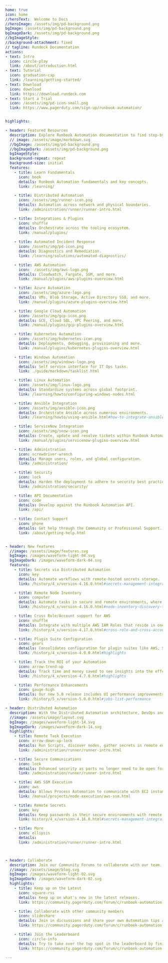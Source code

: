 ```yaml
---
home: true
icon: home
//heroText:  Welcome to Docs
//heroImage: /assets/img/pd-background.png
bgImage: /assets/img/pd-background.png
bgImageDark: /assets/img/pd-background.png
//bgImageStyle:
//background-attachment: fixed
// tagline: Rundeck Documentation
actions:
- text: Intro
  icon: circle-play
  link: /about/introduction.html
- text: Tutorial 
  icon: graduation-cap
  link: /learning/getting-started/
- text: Download
  icon: download
  link: https://download.rundeck.com
- text: Start a Trial
  icon: /assets/img/pd-icon-small.png
  link: https://www.pagerduty.com/sign-up/runbook-automation/


highlights:

- header: Featured Resources  
  description: Explore Runbook Automation documentation to find step-by-step instructions, code samples, and reference information.
  // image: /assets/image/markdown.svg
  //bgImage: /assets/img/pd-background.png
  //bgImageDark: /assets/img/pd-background.png
  bgImageStyle:
  background-repeat: repeat
  background-size: initial
  features:
    - title: Learn Fundamentals
      icon: book 
      details: Runbook Automation fundamentals and key concepts.
      link: /learning/

    - title: Distributed Automation
      icon: /assets/img/runner-icon.png
      details: Automation across network and physical boundaries.
      link: /administration/runner/runner-intro.html

    - title: Integrations & Plugins
      icon: shuffle
      details: Orchestrate across the tooling ecosystem.
      link: /manual/plugins/
  
    - title: Automated Incident Response
      icon: /assets/img/pd-icon.png
      details: Diagnostics and Remediation.
      link: /learning/solutions/automated-diagnostics/

    - title: AWS Automation
      icon:  /assets/img/aws-logo.png
      details: Cloudwatch, Fargate, SSM, and more.
      link: /manual/plugins/aws-plugins-overview.html

    - title: Azure Automation
      icon: /assets/img/azure-logo.png
      details: VMs, Blob Storage, Active Directory SSO, and more.
      link: /manual/plugins/azure-plugins-overview.html

    - title: Google Cloud Automation
      icon: /assets/img/gcp-icon.png
      details: GCE, Cloud SQL, VPC Peering, and more.
      link: /manual/plugins/gcp-plugins-overview.html

    - title: Kubernetes Automation
      icon: /assets/img/kubernetes-icon.png
      details: Deployments, debugging, provisioning and more.
      link: /manual/plugins/kubernetes-plugins-overview.html

    - title: Windows Automation
      icon: /assets/img/windows-logo.png
      details: Self service interface for IT Ops tasks.
      link: ./guide/markdown/tasklist.html

    - title: Linux Automation
      icon: /assets/img/linux-logo.png
      details: Standardize systems across global footprint.
      link: /learning/howto/configuring-windows-nodes.html

    - title: Ansible Integration
      icon: /assets/img/ansible-icon.png
      details: Orchestrate Ansible across numerous environments.
      link: /learning/howto/using-ansible.html#how-to-integrate-ansible-with-rundeck

    - title: ServiceNow Integration
      icon: /assets/img/snow-icon.png
      details: Create, update and resolve tickets within Runbook Automation.
      link: /manual/plugins/servicenow-plugins-overview.html

    - title: Administration
      icon: screwdriver-wrench
      details: Manage users, roles, and global configuration.
      link: /administration/

    - title: Security
      icon: lock
      details: Harden the deployment to adhere to security best practices.
      link: /administration/security/

    - title: API Documentation
      icon: code
      details: Develop against the Runbook Automation API.
      link: /api/
  
    - title: Contact Support
      icon: phone
      details: Get help through the Community or Professional Support.
      link: /about/getting-help.html


- header: New features
  //image: /assets/image/features.svg
  bgImage: /images/waveform-light-04.svg
  bgImageDark: /images/waveform-dark-04.svg
  features:
    - title: Secrets via Distributed Automation
      icon: key
      details: Automate workflows with remote-hosted secrets storage.
      link: /history/4_x/version-4.16.0.html#secrets-management-integrations-through-enterprise-runner

    - title: Remote Node Inventory
      icon: computer
      details: Automate tasks in secure and remote environments, where inventory can only be discovered within the environment’s perimeter.
      link: /history/4_x/version-4.16.0.html#node-inventory-discovery-through-enterprise-runner

    - title: Cross Role/Account support for AWS
      icon: shuffle
      details: Integrate with multiple AWS IAM Roles that reside in one or multiple AWS Accounts.
      link: /history/4_x/version-4.17.0.html#cross-role-and-cross-account-support-for-ec2-aws-systems-manager

    - title: Plugin Suite Configuration
      icon: gears
      details: Consolidates configuration for plugin suites like AWS, Sensu, and more!
      link: /history/4_x/version-4.9.0.html#highlights

    - title: Track the ROI of your Automation
      icon: arrow-trend-up
      details: Track time and money saved to see insights into the effectiveness of your Automation.
      link: /history/4_x/version-4.7.0.html#highlights

    - title: Performance Enhancements
      icon: gauge-high
      details: Our new 5.0 release includes UI performance improvements up to 85%.
      link: /history/5_x/version-5.0.0.html#jobs-list-performance

- header: Distributed Automation
  description: With the Distributed Automation architecture, DevOps and Operations teams can manage automation in a central UI while delegating tasks within different private networks or multi-cloud environments without needing to open external firewall ports.
  //image: /assets/image/layout.svg
  bgImage: /images/waveform-light-14.svg
  bgImageDark: /images/waveform-dark-14.svg
  highlights:
    - title: Remote Task Execution
      icon: arrow-down-up-lock
      details: Run Scripts, discover nodes, gather secrets in remote environments.
      link: /administration/runner/runner-intro.html

    - title: Secure Communications
      icon: lock
      details: Enhanced security as ports no longer need to be open for the Automation Server to talk over sensitive ports.
      link: /administration/runner/runner-intro.html

    - title: AWS SSM Execution
      icon: aws
      details: Allows Process Automation to communicate with EC2 instances through the SSM service, rather than another communication protocol.
      link: /manual/projects/node-execution/aws-ssm.html

    - title: Remote Secrets
      icon: key
      details: Keep passwords in their secure environments with remote access via the Enterprise Runner.
      link: history/4_x/version-4.16.0.html#secrets-management-integrations-through-enterprise-runner

    - title: More
      icon: ellipsis
      details: 
      link: /administration/runner/runner-intro.html



- header: Collaborate
  description: Join our Community Forums to collaborate with our team.
  //image: /assets/image/blog.svg
  bgImage: /images/waveform-light-02.svg
  bgImageDark: /images/waveform-dark-02.svg
  highlights:
    - title: Keep up on the Latest
      icon: square-rss
      details: Keep up on what's new in the latest releases.
      link: https://community.pagerduty.com/forum/c/runbook-automation-process-automation

    - title: Collaborate with other community members
      icon: slideshare
      details: Join in dicsussions and share your own Automation tips and tricks.
      link: https://community.pagerduty.com/forum/c/runbook-automation-process-automation

    - title: Join the Leaderboard
      icon: circle-info
      details: Try to take over the top spot in the leaderboard by finishing challenges.
      link: https://community.pagerduty.com/forum/c/runbook-automation-process-automation

---
```

